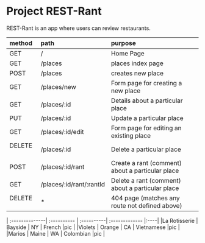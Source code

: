 # Project REST-Rant

REST-Rant is an app where users can review restaurants.


| method     | path                     | purpose                                           |
| :--------- | :----------------------  | :-----------------------------------------------  |
| GET        | /                        | Home Page                                         |
| GET        | /places                  | places index page                                 |
| POST       | /places                  | creates new place                                 |
| GET        | /places/new              | Form page for creating a new place                |
| GET        | /places/:id              | Details about a particular place                  |
| PUT        | /places/:id              | Update a particular place                         |
| GET        | /places/:id/edit         | Form page for editing an existing place           |
|DELETE      | /places/:id              | Delete a particular place                         |
| POST       | /places/:id/rant         | Create a rant (comment) about a particular place  |
| GET        | /places/:id/rant/:rantId | Delete a rant (comment) about a particular place  |
|DELETE      |             *            | 404 page (matches any route not defined above)    |



| :--------------| :----------  | :----------| :------------- |:----|
|La Rotisserie   | Bayside      | NY         | French         |pic  |
|Violets         | Orange       | CA         | Vietnamese     |pic  |
|Marios          | Maine        | WA         | Colombian      |pic  |